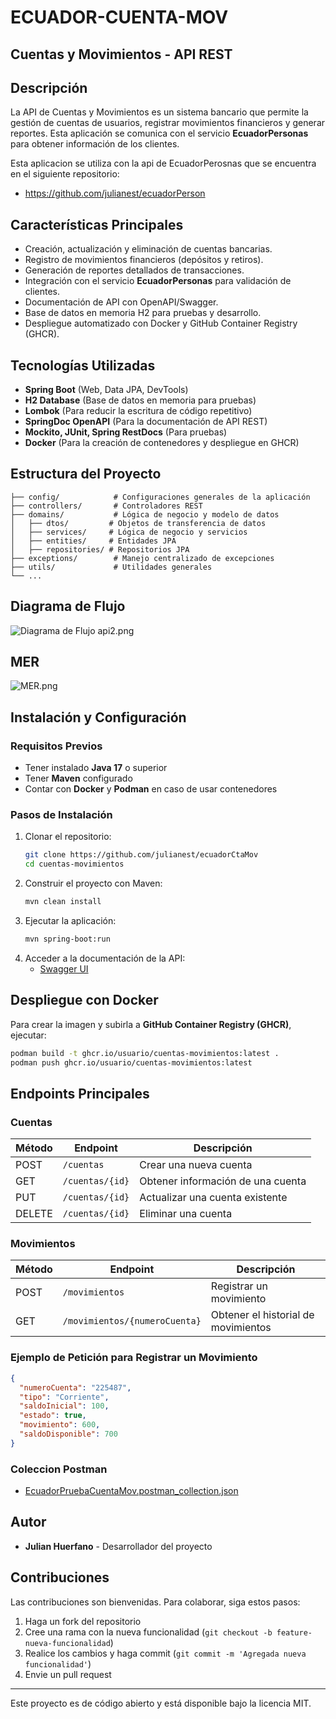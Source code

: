 # ECUADOR-CUENTA-MOV 
## Cuentas y Movimientos - API REST

## Descripción
La API de Cuentas y Movimientos es un sistema bancario que permite la gestión de cuentas de usuarios, registrar movimientos financieros y generar reportes. Esta aplicación se comunica con el servicio **EcuadorPersonas** para obtener información de los clientes.

Esta aplicacion se utiliza con la api de EcuadorPerosnas que se encuentra en el siguiente repositorio:
* https://github.com/julianest/ecuadorPerson

## Características Principales
- Creación, actualización y eliminación de cuentas bancarias.
- Registro de movimientos financieros (depósitos y retiros).
- Generación de reportes detallados de transacciones.
- Integración con el servicio **EcuadorPersonas** para validación de clientes.
- Documentación de API con OpenAPI/Swagger.
- Base de datos en memoria H2 para pruebas y desarrollo.
- Despliegue automatizado con Docker y GitHub Container Registry (GHCR).

## Tecnologías Utilizadas
- **Spring Boot** (Web, Data JPA, DevTools)
- **H2 Database** (Base de datos en memoria para pruebas)
- **Lombok** (Para reducir la escritura de código repetitivo)
- **SpringDoc OpenAPI** (Para la documentación de API REST)
- **Mockito, JUnit, Spring RestDocs** (Para pruebas)
- **Docker** (Para la creación de contenedores y despliegue en GHCR)

## Estructura del Proyecto
```
├── config/            # Configuraciones generales de la aplicación
├── controllers/       # Controladores REST
├── domains/           # Lógica de negocio y modelo de datos
│   ├── dtos/         # Objetos de transferencia de datos
│   ├── services/     # Lógica de negocio y servicios
│   ├── entities/     # Entidades JPA
│   ├── repositories/ # Repositorios JPA
├── exceptions/        # Manejo centralizado de excepciones
├── utils/             # Utilidades generales
└── ...
```

## Diagrama de Flujo
![Diagrama de Flujo api2.png](src/main/resources/Diagrama%20de%20Flujo%20api2.png)

## MER
![MER.png](src/main/resources/MER.png)

## Instalación y Configuración
### Requisitos Previos
- Tener instalado **Java 17** o superior
- Tener **Maven** configurado
- Contar con **Docker** y **Podman** en caso de usar contenedores

### Pasos de Instalación
1. Clonar el repositorio:
   ```sh
   git clone https://github.com/julianest/ecuadorCtaMov
   cd cuentas-movimientos
   ```
2. Construir el proyecto con Maven:
   ```sh
   mvn clean install
   ```
3. Ejecutar la aplicación:
   ```sh
   mvn spring-boot:run
   ```
4. Acceder a la documentación de la API:
    - [Swagger UI](http://localhost:8082/swagger-ui.html)

## Despliegue con Docker
Para crear la imagen y subirla a **GitHub Container Registry (GHCR)**, ejecutar:
```sh
podman build -t ghcr.io/usuario/cuentas-movimientos:latest .
podman push ghcr.io/usuario/cuentas-movimientos:latest
```

## Endpoints Principales

### Cuentas
| Método | Endpoint              | Descripción |
|---------|----------------------|-------------|
| POST    | `/cuentas`           | Crear una nueva cuenta |
| GET     | `/cuentas/{id}`      | Obtener información de una cuenta |
| PUT     | `/cuentas/{id}`      | Actualizar una cuenta existente |
| DELETE  | `/cuentas/{id}`      | Eliminar una cuenta |

### Movimientos
| Método | Endpoint                      | Descripción |
|---------|------------------------------|-------------|
| POST    | `/movimientos`               | Registrar un movimiento |
| GET     | `/movimientos/{numeroCuenta}`| Obtener el historial de movimientos |

### Ejemplo de Petición para Registrar un Movimiento
```json
{
  "numeroCuenta": "225487",
  "tipo": "Corriente",
  "saldoInicial": 100,
  "estado": true,
  "movimiento": 600,
  "saldoDisponible": 700
}
```

### Coleccion Postman 
- [EcuadorPruebaCuentaMov.postman_collection.json](src/main/resources/EcuadorPruebaCuentaMov.postman_collection.json)


## Autor
- **Julian Huerfano** - Desarrollador del proyecto

## Contribuciones
Las contribuciones son bienvenidas. Para colaborar, siga estos pasos:
1. Haga un fork del repositorio
2. Cree una rama con la nueva funcionalidad (`git checkout -b feature-nueva-funcionalidad`)
3. Realice los cambios y haga commit (`git commit -m 'Agregada nueva funcionalidad'`)
4. Envie un pull request

---
Este proyecto es de código abierto y está disponible bajo la licencia MIT.

